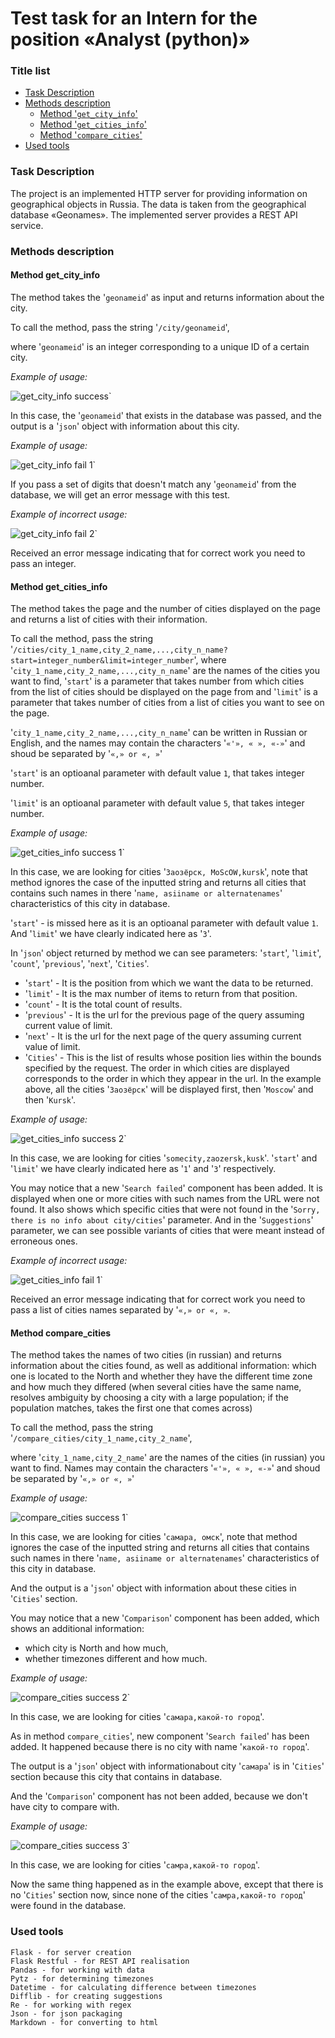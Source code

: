 Test task for an Intern for the position «Analyst (python)»
===

### Title list
* [Task Description](#task-description)
* [Methods description](#methods-description)
    * [Method '`get_city_info`'](#method-get_city_info)
    * [Method '`get_cities_info`'](#method-get_cities_info)
    * [Method '`compare_cities`'](#method-compare_cities)
* [Used tools](#used-tools)


### Task Description

The project is an implemented HTTP server for providing information on geographical objects in Russia. The data is taken from the geographical database «Geonames». The implemented server provides a REST API service.

### Methods description

#### Method get_city_info
The method takes the '`geonameid`' as input and returns information about the city.

To call the method, pass the string  '`/city/geonameid`',

where '`geonameid`' is an integer corresponding to a unique ID of a certain city.

*Example of usage:*

![get_city_info success`](static/images/get_city_info_success.png)

In this case, the '`geonameid`' that exists in the database was passed, and the output is a '`json`' object with information about this city.

*Example of usage:*

![get_city_info fail 1`](static/images/get_city_info_fail1.png)

If you pass a set of digits that doesn't match any '`geonameid`' from the database, we will get an error message with this test.

*Example of incorrect usage:*

![get_city_info fail 2`](static/images/get_city_info_fail2.png)

Received an error message indicating that for correct work you need to pass an integer.

#### Method get_cities_info

The method takes the page and the number of cities  displayed on the page and returns a list of cities with their information.

To call the method, pass the string '`/cities/city_1_name,city_2_name,...,city_n_name?start=integer_number&limit=integer_number`', where '`city_1_name,city_2_name,...,city_n_name`' are the names of the cities you want to find, '`start`' is a parameter that takes number from which cities from the list of cities should be displayed on the page from and '`limit`' is a parameter that takes number of cities from a list of cities you want to see on the page.

'`city_1_name,city_2_name,...,city_n_name`' can be written in Russian or English, and the names may contain the characters '`«'», « », «-»`' and shoud be separated by '`«,» or «, »`'

'`start`' is an optioanal parameter with default value `1`, that takes integer number.

'`limit`' is an optioanal parameter with default value `5`, that takes integer number.

*Example of usage:*

![get_cities_info success 1`](static/images/get_cities_info_success1.png)

In this case, we are looking for cities '`Заозёрск, MoScOW,kursk`', note that method ignores the case of the inputted string and returns all cities that contains such names in there '`name, asiiname or alternatenames`' characteristics of this city in database.

'`start`' - is missed here as it is an optioanal parameter with default value `1`. 
And '`limit`' we have clearly indicated here as '`3`'.

In '`json`' object returned by method we can see parameters:
'`start`', '`limit`', '`count`', '`previous`', '`next`', '`Cities`'.

+ '`start`' - It is the position from which we want the data to be returned.
+ '`limit`' - It is the max number of items to return from that position.
+ '`count`' - It is the total count of results.
+ '`previous`' - It is the url for the previous page of the query assuming current value of limit.
+ '`next`' - It is the url for the next page of the query assuming current value of limit.
+ '`Cities`' - This is the list of results whose position lies within the bounds specified by the request. The order in which cities are displayed corresponds to the order in which they appear in the url. In the example above, all the cities '`Заозёрск`' will be displayed first, then '`Moscow`' and then '`Kursk`'.

*Example of usage:*

![get_cities_info success 2`](static/images/get_cities_info_success2.png)

In this case, we are looking for cities '`somecity,zaozersk,kusk`'.
'`start`' and '`limit`' we have clearly indicated here as '`1`' and '`3`' respectively.

You may notice that a new '`Search failed`' component has been added. It is displayed when one or more cities with such names from the URL were not found. It also shows which specific cities that were not found in the '`Sorry, there is no info about city/cities`' parameter. And in the '`Suggestions`' parameter, we can see possible variants of cities that were meant instead of erroneous ones.

*Example of incorrect usage:*

![get_cities_info fail 1`](static/images/get_cities_info_fail1.png)

Received an error message indicating that for correct work you need to pass a list of cities names separated by '`«,» or «, »`.

#### Method compare_cities

The method takes the names of two cities (in russian) and returns information about the cities found, as well as additional information: which one is located to the North and whether they have the different time zone and how much they differed (when several cities have the same name, resolves ambiguity by choosing a city with a large population; if the population matches, takes the first one that comes across)

To call the method, pass the string
'`/compare_cities/city_1_name,city_2_name`',

where '`city_1_name,city_2_name`' are the names of the cities (in russian) you want to find. Names may contain the characters '`«'», « », «-»`' and shoud be separated by '`«,» or «, »`'

*Example of usage:*

![compare_cities success 1`](static/images/compare_cities_success1.png)

In this case, we are looking for cities '`самара, омск`', note that method ignores the case of the inputted string and returns all cities that contains such names in there '`name, asiiname or alternatenames`' characteristics of this city in database.

And the output is a '`json`' object with information about these cities in '`Cities`' section.

You may notice that a new '`Comparison`' component has been added, which shows an additional information: 
*   which city is North and how much, 
*   whether timezones different and how much.

*Example of usage:*

![compare_cities success 2`](static/images/compare_cities_success2.png)

In this case, we are looking for cities '`самара,какой-то город`'.

As in method `compare_cities`', new component '`Search failed`' has been added. It happened because there is no city with name '`какой-то город`'.

The output is a '`json`' object with informationabout city '`самара`' is in '`Cities`' section because this city that contains in database.

And the '`Comparison`' component has not been added, because we don't have city to compare with.

*Example of usage:*

![compare_cities success 3`](static/images/compare_cities_success3.png)

In this case, we are looking for cities '`самра,какой-то город`'.

Now the same thing happened as in the example above, except that there is no '`Cities`' section now, since none of the cities '`самра,какой-то город`' were found in the database.

### Used tools
    Flask - for server creation
    Flask Restful - for REST API realisation
    Pandas - for working with data
    Pytz - for determining timezones 
    Datetime - for calculating difference between timezones
    Difflib - for creating suggestions
    Re - for working with regex
    Json - for json packaging
    Markdown - for converting to html